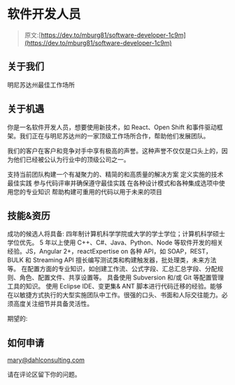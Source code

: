 # 软件开发人员

> 原文:[https://dev.to/mburg81/software-developer-1c9m](https://dev.to/mburg81/software-developer-1c9m)

## 关于我们

明尼苏达州最佳工作场所

## 关于机遇

你是一名软件开发人员，想要使用新技术，如 React、Open Shift 和事件驱动框架。我们正在与明尼苏达州的一家顶级工作场所合作，帮助他们发展团队。

我们的客户在客户和竞争对手中享有极高的声誉。这种声誉不仅仅是口头上的，因为他们已经被公认为行业中的顶级公司之一。

支持当前团队构建一个有凝聚力的、精简的和高质量的解决方案
定义实施的技术最佳实践
参与代码评审并确保遵守最佳实践
在各种设计模式和各种集成选项中使用您的专业知识
帮助构建可重用的代码以用于未来的项目

## 技能&资历

成功的候选人将具备:
四年制计算机科学学院或大学的学士学位；计算机科学硕士学位优先。
5 年以上使用 C++、C#、Java、Python、Node 等软件开发的相关经验。JS，Angular 2+，reactExpertise on 各种 API，如 SOAP，REST，BULK 和 Streaming API
擅长编写测试类和构建触发器，批处理类，未来方法等。
在配置方面的专业知识，如创建工作流、公式字段、汇总汇总字段、分配规则、角色、配置文件、共享设置等。
具备使用 Subversion 和/或 Git 等配置管理工具的知识。
使用 Eclipse IDE、变更集& ANT 脚本进行代码迁移的经验。能够在以敏捷方式执行的大型实施团队中工作。很强的口头、书面和人际交往能力。必须高度关注细节并具备灵活性。

期望的:

## 如何申请

[mary@dahlconsulting.com](mailto:mary@dahlconsulting.com)

请在评论区留下你的问题。